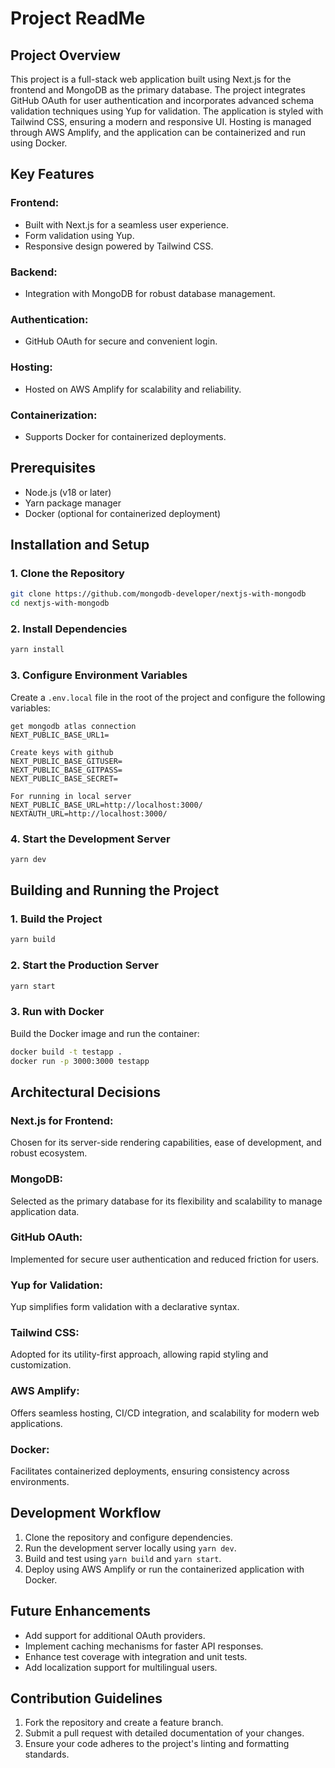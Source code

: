 # Project ReadMe

## Project Overview

This project is a full-stack web application built using Next.js for the frontend and MongoDB as the primary database. The project integrates GitHub OAuth for user authentication and incorporates advanced schema validation techniques using Yup for validation. The application is styled with Tailwind CSS, ensuring a modern and responsive UI. Hosting is managed through AWS Amplify, and the application can be containerized and run using Docker.

## Key Features

### Frontend:
- Built with Next.js for a seamless user experience.
- Form validation using Yup.
- Responsive design powered by Tailwind CSS.

### Backend:
- Integration with MongoDB for robust database management.

### Authentication:
- GitHub OAuth for secure and convenient login.

### Hosting:
- Hosted on AWS Amplify for scalability and reliability.

### Containerization:
- Supports Docker for containerized deployments.

## Prerequisites

- Node.js (v18 or later)
- Yarn package manager
- Docker (optional for containerized deployment)

## Installation and Setup

### 1. Clone the Repository
```bash
git clone https://github.com/mongodb-developer/nextjs-with-mongodb
cd nextjs-with-mongodb
```

### 2. Install Dependencies
```bash
yarn install
```

### 3. Configure Environment Variables
Create a `.env.local` file in the root of the project and configure the following variables:

```env
get mongodb atlas connection
NEXT_PUBLIC_BASE_URL1=

Create keys with github
NEXT_PUBLIC_BASE_GITUSER=
NEXT_PUBLIC_BASE_GITPASS=
NEXT_PUBLIC_BASE_SECRET=

For running in local server
NEXT_PUBLIC_BASE_URL=http://localhost:3000/
NEXTAUTH_URL=http://localhost:3000/

```

### 4. Start the Development Server
```bash
yarn dev
```

## Building and Running the Project

### 1. Build the Project
```bash
yarn build
```

### 2. Start the Production Server
```bash
yarn start
```

### 3. Run with Docker
Build the Docker image and run the container:
```bash
docker build -t testapp .
docker run -p 3000:3000 testapp
```

## Architectural Decisions

### Next.js for Frontend:
Chosen for its server-side rendering capabilities, ease of development, and robust ecosystem.

### MongoDB:
Selected as the primary database for its flexibility and scalability to manage application data.

### GitHub OAuth:
Implemented for secure user authentication and reduced friction for users.

### Yup  for Validation:
 Yup simplifies form validation with a declarative syntax.

### Tailwind CSS:
Adopted for its utility-first approach, allowing rapid styling and customization.

### AWS Amplify:
Offers seamless hosting, CI/CD integration, and scalability for modern web applications.

### Docker:
Facilitates containerized deployments, ensuring consistency across environments.

## Development Workflow

1. Clone the repository and configure dependencies.
2. Run the development server locally using `yarn dev`.
3. Build and test using `yarn build` and `yarn start`.
4. Deploy using AWS Amplify or run the containerized application with Docker.

## Future Enhancements

- Add support for additional OAuth providers.
- Implement caching mechanisms for faster API responses.
- Enhance test coverage with integration and unit tests.
- Add localization support for multilingual users.

## Contribution Guidelines

1. Fork the repository and create a feature branch.
2. Submit a pull request with detailed documentation of your changes.
3. Ensure your code adheres to the project's linting and formatting standards.
